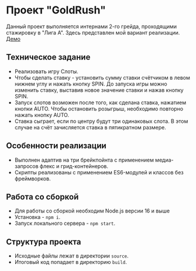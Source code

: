 # Проект "GoldRush"
Данный проект выполняется интернами 2-го грейда, проходящими стажировку в "Лига А". Здесь представлен мой вариант реализации.
[Демо](https://alexeyvin273.github.io/GoldRush/)

## Техническое задание
* Реализовать игру Слоты.
* Чтобы сделать ставку - установить сумму ставки счётчиком в левом нижнем углу и нажать кнопку SPIN. До запуска игры можно изменить ставку, выставив новое значение ставки и нажав кнопку SPIN.
* Запуск слотов возможен после того, как сделана ставка, нажатием кнопки AUTO. Чтобы остановить розыгрыш, необходимо повторно нажать кнопку AUTO.
* Ставка сыграет, если по центру будут три одинаковых слота. В этом случае на счёт зачисляется ставка в пятикратном размере.

## Особенности реализации
* Выполнен адаптив на три брейкпойнта с применением медиа-запросов флекс и грид-контейнеров.
* Скрипты реализованы с применением ES6-модулей и классов без фреймворков.

## Работа со сборкой
- Для работы со сборкой необходим Node.js версии 16 и выше
- Установка - `npm i`.
- Запуск локального сервера - `npm start`.

## Структура проекта
- Исходные файлы лежат в директории `source`.
- Итоговый код попадает в директорию `build`.
